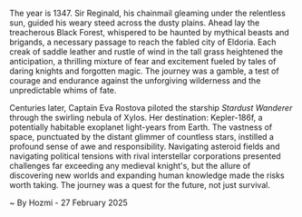 
The year is 1347.  Sir Reginald, his chainmail gleaming under the relentless sun, guided his weary steed across the dusty plains.  Ahead lay the treacherous Black Forest, whispered to be haunted by mythical beasts and brigands, a necessary passage to reach the fabled city of Eldoria.  Each creak of saddle leather and rustle of wind in the tall grass heightened the anticipation, a thrilling mixture of fear and excitement fueled by tales of daring knights and forgotten magic.  The journey was a gamble, a test of courage and endurance against the unforgiving wilderness and the unpredictable whims of fate.

Centuries later, Captain Eva Rostova piloted the starship *Stardust Wanderer* through the swirling nebula of Xylos.  Her destination: Kepler-186f, a potentially habitable exoplanet light-years from Earth.  The vastness of space, punctuated by the distant glimmer of countless stars, instilled a profound sense of awe and responsibility.  Navigating asteroid fields and navigating political tensions with rival interstellar corporations presented challenges far exceeding any medieval knight's, but the allure of discovering new worlds and expanding human knowledge made the risks worth taking. The journey was a quest for the future, not just survival.

~ By Hozmi - 27 February 2025
